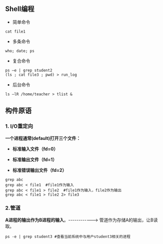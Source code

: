 





























































## Shell编程

- 简单命令

```shell
cat file1
```

- 多条命令

```shell
who; date; ps
```

- 复合命令

```shell
ps –e | grep student2
(ls ; cat file3 ; pwd) > run_log
```

- 后台命令

```shell
ls –lR /home/teacher > tlist &
```

## **构件原语**

### 1. **I/O**重定向

**一个进程通常(default)打开三个文件：**

- **标准输入文件（fd=0）**

- **标准输出文件（fd=1）**

- **标准错误输出文件（fd=2）**

```shell
grep abc 
grep abc < file1  #file1作为输入
grep abc < file1 > file2  #file1作为输入，file2作为输出
grep abc < file1 > file2 2> file3
```

### 2.**管道**

**A进程的输出作为B进程的输入**。------------> 管道作为存储A的输出，让B读取。

```shell
ps -e | grep student3 #查看当前系统中与用户student3相关的进程
```


